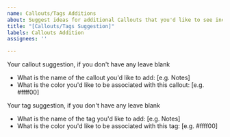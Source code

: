 ```yaml
---
name: Callouts/Tags Additions
about: Suggest ideas for additional Callouts that you'd like to see included
title: "[Callouts/Tags Suggestion]"
labels: Callouts Addition
assignees: ''

---
```


Your callout suggestion, if you don't have any leave blank
- What is the name of the callout you'd like to add: [e.g. Notes]
- What is the color you'd like to be associated with this callout: [e.g. #ffff00]

Your tag suggestion, if you don't have any leave blank
- What is the name of the tag you'd like to add: [e.g. Notes]
- What is the color you'd like to be associated with this tag: [e.g. #ffff00]
